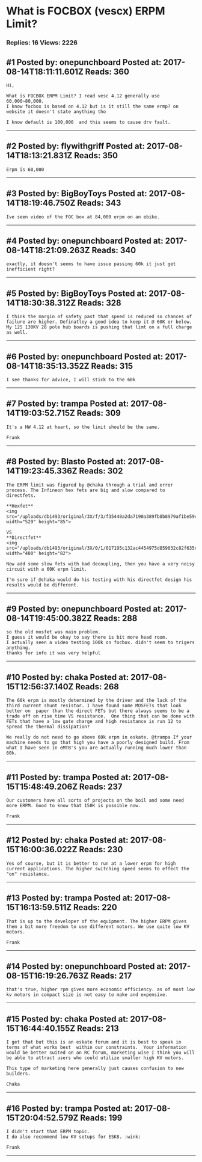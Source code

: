# What is FOCBOX (vescx) ERPM Limit?

### Replies: 16 Views: 2226

## \#1 Posted by: onepunchboard Posted at: 2017-08-14T18:11:11.601Z Reads: 360

```
Hi,

What is FOCBOX ERPM Limit? I read vesc 4.12 generally use 60,000~80,000.
I know focbox is based on 4.12 but is it still the same ermp? on website it doesn't state anything tho 

I know default is 100,000  and this seems to cause drv fault.
```

---
## \#2 Posted by: flywithgriff Posted at: 2017-08-14T18:13:21.831Z Reads: 350

```
Erpm is 60,000
```

---
## \#3 Posted by: BigBoyToys Posted at: 2017-08-14T18:19:46.750Z Reads: 343

```
Ive seen video of the FOC box at 84,000 erpm on an ebike.
```

---
## \#4 Posted by: onepunchboard Posted at: 2017-08-14T18:21:09.263Z Reads: 340

```
exactly, it doesn't seems to have issue passing 60k it just get inefficient right?
```

---
## \#5 Posted by: BigBoyToys Posted at: 2017-08-14T18:30:38.312Z Reads: 328

```
I think the margin of safety past that speed is reduced so chances of failure are higher. Definatley a good idea to keep it @ 60K or below. My 12S 130KV 28 pole hub boards is pushing that limt on a full charge as well.
```

---
## \#6 Posted by: onepunchboard Posted at: 2017-08-14T18:35:13.352Z Reads: 315

```
I see thanks for advice, I will stick to the 60k
```

---
## \#7 Posted by: trampa Posted at: 2017-08-14T19:03:52.715Z Reads: 309

```
It's a HW 4.12 at heart, so the limit should be the same.

Frank
```

---
## \#8 Posted by: Blasto Posted at: 2017-08-14T19:23:45.336Z Reads: 302

```
The ERPM limit was figured by @chaka through a trial and error process. The Infineon hex fets are big and slow compared to directfets.

**Hexfet**
<img src="/uploads/db1493/original/3X/f/3/f35448a2da7190a389fb8b8979af1be59c79d6c1.png" width="529" height="85">

VS
**Directfet**
<img src="/uploads/db1493/original/3X/0/1/017195c132ac4454975d859032c82f635cfae767.png" width="480" height="82">

Now add some slow fets with bad decoupling, then you have a very noisy circuit with a 60K erpm limit.

I'm sure if @chaka would do his testing with his directfet design his results would be different.
```

---
## \#9 Posted by: onepunchboard Posted at: 2017-08-14T19:45:00.382Z Reads: 288

```
so the old mosfet was main problem.
I guess it would be okay to say there is bit more head room.
I actually seen a video testing 100k on focbox. didn't seem to trigers anything.
thanks for info it was very helpful
```

---
## \#10 Posted by: chaka Posted at: 2017-08-15T12:56:37.140Z Reads: 268

```
The 60k erpm is mostly determined by the driver and the lack of the third current shunt resistor. I have found some MOSFETs that look better on  paper than the direct FETs but there always seems to be a trade off on rise time VS resistance.  One thing that can be done with FETs that have a low gate charge and high resistance is run 12 to spread the thermal dissipation? 

We really do not need to go above 60k erpm in eskate. @trampa If your machine needs to go that high you have a poorly designed build. From what I have seen in eMTB's you are actually running much lower than 60k.
```

---
## \#11 Posted by: trampa Posted at: 2017-08-15T15:48:49.206Z Reads: 237

```
Our customers have all sorts of projects on the boil and some need more ERPM. Good to know that 150K is possible now.

Frank
```

---
## \#12 Posted by: chaka Posted at: 2017-08-15T16:00:36.022Z Reads: 230

```
Yes of course, but it is better to run at a lower erpm for high current applications. The higher switching speed seems to effect the "on" resistance.
```

---
## \#13 Posted by: trampa Posted at: 2017-08-15T16:13:59.511Z Reads: 220

```
That is up to the developer of the equipment. The higher ERPM gives them a bit more freedom to use different motors. We use quite low KV motors.

Frank
```

---
## \#14 Posted by: onepunchboard Posted at: 2017-08-15T16:19:26.763Z Reads: 217

```
that's true, higher rpm gives more economic efficiency. as of most low kv motors in compact size is not easy to make and expensive.
```

---
## \#15 Posted by: chaka Posted at: 2017-08-15T16:44:40.155Z Reads: 213

```
I get that but this is an eskate forum and it is best to speak in terms of what works best  within our constraints.  Your information would be better suited on an RC forum, marketing wise I think you will be able to attract users who could utilize smaller high KV motors.

This type of marketing here generally just causes confusion to new builders.

Chaka
```

---
## \#16 Posted by: trampa Posted at: 2017-08-15T20:04:52.579Z Reads: 199

```
I didn't start that ERPM topic. 
I do also recommend low KV setups for ESK8. :wink:

Frank
```

---
